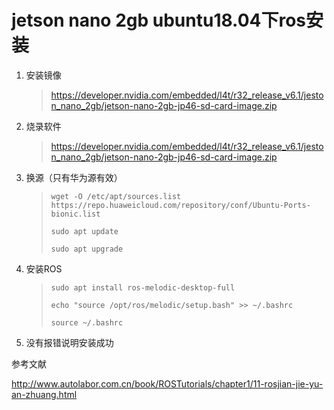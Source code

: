 # jetson nano 2gb ubuntu18.04下ros安装

1. 安装镜像

   > https://developer.nvidia.com/embedded/l4t/r32_release_v6.1/jeston_nano_2gb/jetson-nano-2gb-jp46-sd-card-image.zip

2. 烧录软件

   > https://developer.nvidia.com/embedded/l4t/r32_release_v6.1/jeston_nano_2gb/jetson-nano-2gb-jp46-sd-card-image.zip

3. 换源（只有华为源有效）

   > ```wget -O /etc/apt/sources.list https://repo.huaweicloud.com/repository/conf/Ubuntu-Ports-bionic.list```
   > 
   > ```sudo apt update```
   > 
   > ```sudo apt upgrade```

4. 安装ROS

   > ```sudo apt install ros-melodic-desktop-full```
   >
   > ```echo "source /opt/ros/melodic/setup.bash" >> ~/.bashrc```
   >
   > ```source ~/.bashrc```

5. 没有报错说明安装成功



参考文献

http://www.autolabor.com.cn/book/ROSTutorials/chapter1/11-rosjian-jie-yu-an-zhuang.html

